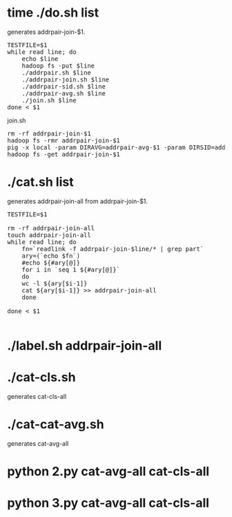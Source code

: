 # time ./do.sh list
generates addrpair-join-$1.

<pre>
TESTFILE=$1
while read line; do
    echo $line
    hadoop fs -put $line
    ./addrpair.sh $line
    ./addrpair-join.sh $line
    ./addrpair-sid.sh $line
    ./addrpair-avg.sh $line
    ./join.sh $line
done < $1
</pre>

join.sh
<pre>
rm -rf addrpair-join-$1
hadoop fs -rmr addrpair-join-$1
pig -x local -param DIRAVG=addrpair-avg-$1 -param DIRSID=addrpair-sid-$1 -param OUTPUTDIR=addrpair-join-$1 join.pig
hadoop fs -get addrpair-join-$1 
</pre>

# ./cat.sh list
generates addrpair-join-all from addrpair-join-$1.

<pre>
TESTFILE=$1

rm -rf addrpair-join-all
touch addrpair-join-all
while read line; do
    fn=`readlink -f addrpair-join-$line/* | grep part`
    ary=(`echo $fn`)  
    #echo ${#ary[@]}
    for i in `seq 1 ${#ary[@]}`
    do
	wc -l ${ary[$i-1]}
	cat ${ary[$i-1]} >> addrpair-join-all
    done

done < $1

</pre>

# ./label.sh addrpair-join-all

# ./cat-cls.sh
generates cat-cls-all

# ./cat-cat-avg.sh
generates cat-avg-all

# python 2.py cat-avg-all cat-cls-all
# python 3.py cat-avg-all cat-cls-all



